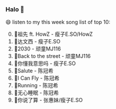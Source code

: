 

### Halo 👋

😄 listen to my this week song list of top 10:

0. 🌈祖先 ft. HowZ - 瘦子E.SO/HowZ
1. 🌈达文西 - 瘦子E.SO
2. 🌈2030 - 顽童MJ116
3. 🌈Back to the street - 顽童MJ116
4. 🌈你懂我意思吗 - 瘦子E.SO
5. 🌈Salute - 陈冠希
6. 🌈I Can Fly - 陈冠希
7. 🌈Running - 陈冠希
8. 🌈无心睡眠 - 陈冠希
9. 🌈你说了算 - 张惠妹/瘦子E.SO

